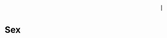 <html>

<head>
<title>Przepis na pierniczki</title>
<body background="tapeta-lukrowane-pierniczki-swiateczne.JPG" text="black">
<big><big><big><marquee>Praca na 6!</marquee></big></big></big>

<h1>Sex</h1>
<head>
<html>
